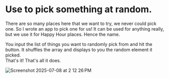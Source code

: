 # Use to pick something at random.

There are so many places here that we want to try, we never could pick one.  So I wrote an app to pick one for us!
It can be used for anything really, but we use it for Happy Hour places. Hence the name.

You input the list of things you want to randomly pick from and hit the button.  It shuffles the array and displays to you the random element it picked.  
That's it!  That's all it does.  

![Screenshot 2025-07-08 at 2 12 26 PM](https://github.com/user-attachments/assets/2608d223-0e7e-4c87-a1af-2632a18aa89a)
